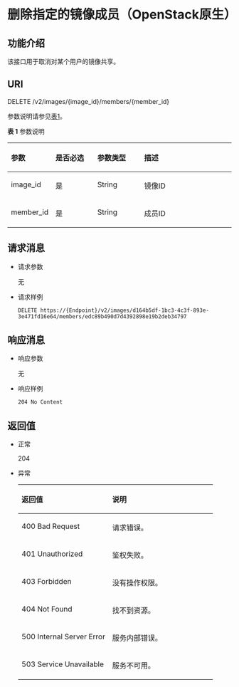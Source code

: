 # 删除指定的镜像成员（OpenStack原生）<a name="ims_03_0724"></a>

## 功能介绍<a name="section29995926"></a>

该接口用于取消对某个用户的镜像共享。

## URI<a name="section1527883"></a>

DELETE /v2/images/\{image\_id\}/members/\{member\_id\}

参数说明请参见[表1](#table6209770492526)。

**表 1**  参数说明

<a name="table6209770492526"></a>
<table><thead align="left"><tr id="row4392035892526"><th class="cellrowborder" valign="top" width="19.74%" id="mcps1.2.5.1.1"><p id="p77928492526"><a name="p77928492526"></a><a name="p77928492526"></a>参数</p>
</th>
<th class="cellrowborder" valign="top" width="18.73%" id="mcps1.2.5.1.2"><p id="p6312205492526"><a name="p6312205492526"></a><a name="p6312205492526"></a>是否必选</p>
</th>
<th class="cellrowborder" valign="top" width="20.919999999999998%" id="mcps1.2.5.1.3"><p id="p1261277392526"><a name="p1261277392526"></a><a name="p1261277392526"></a>参数类型</p>
</th>
<th class="cellrowborder" valign="top" width="40.61%" id="mcps1.2.5.1.4"><p id="p1500168892526"><a name="p1500168892526"></a><a name="p1500168892526"></a>描述</p>
</th>
</tr>
</thead>
<tbody><tr id="row717722492526"><td class="cellrowborder" valign="top" width="19.74%" headers="mcps1.2.5.1.1 "><p id="p4448425292526"><a name="p4448425292526"></a><a name="p4448425292526"></a>image_id</p>
</td>
<td class="cellrowborder" valign="top" width="18.73%" headers="mcps1.2.5.1.2 "><p id="p4645465392526"><a name="p4645465392526"></a><a name="p4645465392526"></a>是</p>
</td>
<td class="cellrowborder" valign="top" width="20.919999999999998%" headers="mcps1.2.5.1.3 "><p id="p473051492526"><a name="p473051492526"></a><a name="p473051492526"></a>String</p>
</td>
<td class="cellrowborder" valign="top" width="40.61%" headers="mcps1.2.5.1.4 "><p id="p4762733192526"><a name="p4762733192526"></a><a name="p4762733192526"></a>镜像ID</p>
</td>
</tr>
<tr id="row2599280292526"><td class="cellrowborder" valign="top" width="19.74%" headers="mcps1.2.5.1.1 "><p id="p2504225092526"><a name="p2504225092526"></a><a name="p2504225092526"></a>member_id</p>
</td>
<td class="cellrowborder" valign="top" width="18.73%" headers="mcps1.2.5.1.2 "><p id="p1515635492526"><a name="p1515635492526"></a><a name="p1515635492526"></a>是</p>
</td>
<td class="cellrowborder" valign="top" width="20.919999999999998%" headers="mcps1.2.5.1.3 "><p id="p1970513892526"><a name="p1970513892526"></a><a name="p1970513892526"></a>String</p>
</td>
<td class="cellrowborder" valign="top" width="40.61%" headers="mcps1.2.5.1.4 "><p id="p5261235592526"><a name="p5261235592526"></a><a name="p5261235592526"></a>成员ID</p>
</td>
</tr>
</tbody>
</table>

## 请求消息<a name="section13750947"></a>

-   请求参数

    无

-   请求样例

    ```
    DELETE https://{Endpoint}/v2/images/d164b5df-1bc3-4c3f-893e-3e471fd16e64/members/edc89b490d7d4392898e19b2deb34797
    ```


## 响应消息<a name="section56649665"></a>

-   响应参数

    无

-   响应样例

    ```
    204 No Content
    ```


## 返回值<a name="section61705107"></a>

-   正常

    204

-   异常

    <a name="table2557613417418"></a>
    <table><thead align="left"><tr id="row2726860617418"><th class="cellrowborder" valign="top" width="46.54%" id="mcps1.1.3.1.1"><p id="p6127347417418"><a name="p6127347417418"></a><a name="p6127347417418"></a>返回值</p>
    </th>
    <th class="cellrowborder" valign="top" width="53.459999999999994%" id="mcps1.1.3.1.2"><p id="p6420439117418"><a name="p6420439117418"></a><a name="p6420439117418"></a>说明</p>
    </th>
    </tr>
    </thead>
    <tbody><tr id="row3317320517418"><td class="cellrowborder" valign="top" width="46.54%" headers="mcps1.1.3.1.1 "><p id="p267505917418"><a name="p267505917418"></a><a name="p267505917418"></a>400 Bad Request</p>
    </td>
    <td class="cellrowborder" valign="top" width="53.459999999999994%" headers="mcps1.1.3.1.2 "><p id="p1535319317418"><a name="p1535319317418"></a><a name="p1535319317418"></a>请求错误。</p>
    </td>
    </tr>
    <tr id="row396101317418"><td class="cellrowborder" valign="top" width="46.54%" headers="mcps1.1.3.1.1 "><p id="p5240662717418"><a name="p5240662717418"></a><a name="p5240662717418"></a>401 Unauthorized</p>
    </td>
    <td class="cellrowborder" valign="top" width="53.459999999999994%" headers="mcps1.1.3.1.2 "><p id="p1707839817418"><a name="p1707839817418"></a><a name="p1707839817418"></a>鉴权失败。</p>
    </td>
    </tr>
    <tr id="row1948785517418"><td class="cellrowborder" valign="top" width="46.54%" headers="mcps1.1.3.1.1 "><p id="p3501244017418"><a name="p3501244017418"></a><a name="p3501244017418"></a>403 Forbidden</p>
    </td>
    <td class="cellrowborder" valign="top" width="53.459999999999994%" headers="mcps1.1.3.1.2 "><p id="p1743536117418"><a name="p1743536117418"></a><a name="p1743536117418"></a>没有操作权限。</p>
    </td>
    </tr>
    <tr id="row66661301191255"><td class="cellrowborder" valign="top" width="46.54%" headers="mcps1.1.3.1.1 "><p id="p26317130191257"><a name="p26317130191257"></a><a name="p26317130191257"></a>404 Not Found</p>
    </td>
    <td class="cellrowborder" valign="top" width="53.459999999999994%" headers="mcps1.1.3.1.2 "><p id="p51312824191257"><a name="p51312824191257"></a><a name="p51312824191257"></a>找不到资源。</p>
    </td>
    </tr>
    <tr id="row2270052117418"><td class="cellrowborder" valign="top" width="46.54%" headers="mcps1.1.3.1.1 "><p id="p2680288517418"><a name="p2680288517418"></a><a name="p2680288517418"></a>500 Internal Server Error</p>
    </td>
    <td class="cellrowborder" valign="top" width="53.459999999999994%" headers="mcps1.1.3.1.2 "><p id="p2355010217418"><a name="p2355010217418"></a><a name="p2355010217418"></a>服务内部错误。</p>
    </td>
    </tr>
    <tr id="row1062433417418"><td class="cellrowborder" valign="top" width="46.54%" headers="mcps1.1.3.1.1 "><p id="p5526474517418"><a name="p5526474517418"></a><a name="p5526474517418"></a>503 Service Unavailable</p>
    </td>
    <td class="cellrowborder" valign="top" width="53.459999999999994%" headers="mcps1.1.3.1.2 "><p id="p4725937317418"><a name="p4725937317418"></a><a name="p4725937317418"></a>服务不可用。</p>
    </td>
    </tr>
    </tbody>
    </table>


